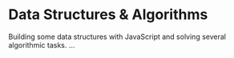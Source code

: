 # Data Structures & Algorithms

Building some data structures with JavaScript and solving several algorithmic tasks.
...